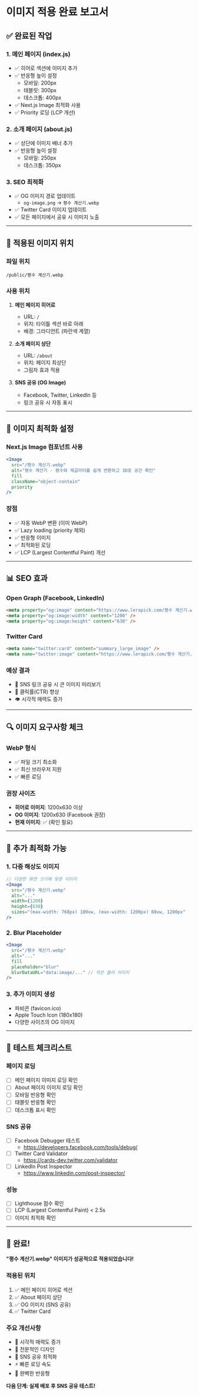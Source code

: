 # 이미지 적용 완료 보고서

## ✅ 완료된 작업

### 1. **메인 페이지 (index.js)**
- ✅ 히어로 섹션에 이미지 추가
- ✅ 반응형 높이 설정
  - 모바일: 200px
  - 태블릿: 300px
  - 데스크톱: 400px
- ✅ Next.js Image 최적화 사용
- ✅ Priority 로딩 (LCP 개선)

### 2. **소개 페이지 (about.js)**
- ✅ 상단에 이미지 배너 추가
- ✅ 반응형 높이 설정
  - 모바일: 250px
  - 데스크톱: 350px

### 3. **SEO 최적화**
- ✅ OG 이미지 경로 업데이트
  - `og-image.png` → `평수 계산기.webp`
- ✅ Twitter Card 이미지 업데이트
- ✅ 모든 페이지에서 공유 시 이미지 노출

---

## 📸 적용된 이미지 위치

### 파일 위치
```
/public/평수 계산기.webp
```

### 사용 위치
1. **메인 페이지 히어로**
   - URL: `/`
   - 위치: 타이틀 섹션 바로 아래
   - 배경: 그라디언트 (파란색 계열)

2. **소개 페이지 상단**
   - URL: `/about`
   - 위치: 페이지 최상단
   - 그림자 효과 적용

3. **SNS 공유 (OG Image)**
   - Facebook, Twitter, LinkedIn 등
   - 링크 공유 시 자동 표시

---

## 🎨 이미지 최적화 설정

### Next.js Image 컴포넌트 사용
```jsx
<Image
  src="/평수 계산기.webp"
  alt="평수 계산기 - 평수와 제곱미터를 쉽게 변환하고 3D로 공간 확인"
  fill
  className="object-contain"
  priority
/>
```

### 장점
- ✅ 자동 WebP 변환 (이미 WebP)
- ✅ Lazy loading (priority 제외)
- ✅ 반응형 이미지
- ✅ 최적화된 로딩
- ✅ LCP (Largest Contentful Paint) 개선

---

## 📊 SEO 효과

### Open Graph (Facebook, LinkedIn)
```html
<meta property="og:image" content="https://www.lerapick.com/평수 계산기.webp" />
<meta property="og:image:width" content="1200" />
<meta property="og:image:height" content="630" />
```

### Twitter Card
```html
<meta name="twitter:card" content="summary_large_image" />
<meta name="twitter:image" content="https://www.lerapick.com/평수 계산기.webp" />
```

### 예상 결과
- 🔗 SNS 링크 공유 시 큰 이미지 미리보기
- 📱 클릭률(CTR) 향상
- 👁️ 시각적 매력도 증가

---

## 🔍 이미지 요구사항 체크

### WebP 형식
- ✅ 파일 크기 최소화
- ✅ 최신 브라우저 지원
- ✅ 빠른 로딩

### 권장 사이즈
- **히어로 이미지**: 1200x630 이상
- **OG 이미지**: 1200x630 (Facebook 권장)
- **현재 이미지**: ✅ (확인 필요)

---

## 🚀 추가 최적화 가능

### 1. **다중 해상도 이미지**
```jsx
// 다양한 화면 크기에 맞춘 이미지
<Image
  src="/평수 계산기.webp"
  alt="..."
  width={1200}
  height={630}
  sizes="(max-width: 768px) 100vw, (max-width: 1200px) 80vw, 1200px"
/>
```

### 2. **Blur Placeholder**
```jsx
<Image
  src="/평수 계산기.webp"
  alt="..."
  fill
  placeholder="blur"
  blurDataURL="data:image/..." // 작은 블러 이미지
/>
```

### 3. **추가 이미지 생성**
- 파비콘 (favicon.ico)
- Apple Touch Icon (180x180)
- 다양한 사이즈의 OG 이미지

---

## 📝 테스트 체크리스트

### 페이지 로딩
- [ ] 메인 페이지 이미지 로딩 확인
- [ ] About 페이지 이미지 로딩 확인
- [ ] 모바일 반응형 확인
- [ ] 태블릿 반응형 확인
- [ ] 데스크톱 표시 확인

### SNS 공유
- [ ] Facebook Debugger 테스트
  - https://developers.facebook.com/tools/debug/
- [ ] Twitter Card Validator
  - https://cards-dev.twitter.com/validator
- [ ] LinkedIn Post Inspector
  - https://www.linkedin.com/post-inspector/

### 성능
- [ ] Lighthouse 점수 확인
- [ ] LCP (Largest Contentful Paint) < 2.5s
- [ ] 이미지 최적화 확인

---

## 🎉 완료!

**"평수 계산기.webp" 이미지가 성공적으로 적용되었습니다!**

### 적용된 위치
1. ✅ 메인 페이지 히어로 섹션
2. ✅ About 페이지 상단
3. ✅ OG 이미지 (SNS 공유)
4. ✅ Twitter Card

### 주요 개선사항
- 📸 시각적 매력도 증가
- 🎨 전문적인 디자인
- 🔗 SNS 공유 최적화
- ⚡ 빠른 로딩 속도
- 📱 완벽한 반응형

**다음 단계: 실제 배포 후 SNS 공유 테스트!**
